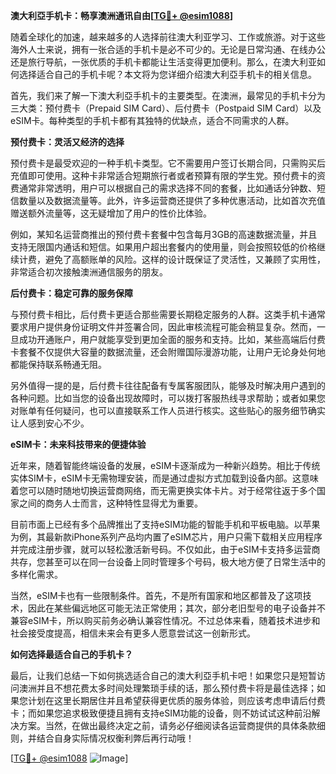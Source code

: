 **澳大利亞手机卡：畅享澳洲通讯自由[[TG💪+ @esim1088](https://t.me/s/esim1088)]**

随着全球化的加速，越来越多的人选择前往澳大利亚学习、工作或旅游。对于这些海外人士来说，拥有一张合适的手机卡是必不可少的。无论是日常沟通、在线办公还是旅行导航，一张优质的手机卡都能让生活变得更加便利。那么，在澳大利亚如何选择适合自己的手机卡呢？本文将为您详细介绍澳大利亞手机卡的相关信息。

首先，我们来了解一下澳大利亞手机卡的主要类型。在澳洲，最常见的手机卡分为三大类：预付费卡（Prepaid SIM Card）、后付费卡（Postpaid SIM Card）以及eSIM卡。每种类型的手机卡都有其独特的优缺点，适合不同需求的人群。

**预付费卡：灵活又经济的选择**

预付费卡是最受欢迎的一种手机卡类型。它不需要用户签订长期合同，只需购买后充值即可使用。这种卡非常适合短期旅行者或者预算有限的学生党。预付费卡的资费通常非常透明，用户可以根据自己的需求选择不同的套餐，比如通话分钟数、短信数量以及数据流量等。此外，许多运营商还提供了多种优惠活动，比如首次充值赠送额外流量等，这无疑增加了用户的性价比体验。

例如，某知名运营商推出的预付费卡套餐中包含每月3GB的高速数据流量，并且支持无限国内通话和短信。如果用户超出套餐内的使用量，则会按照较低的价格继续计费，避免了高额账单的风险。这样的设计既保证了灵活性，又兼顾了实用性，非常适合初次接触澳洲通信服务的朋友。

**后付费卡：稳定可靠的服务保障**

与预付费卡相比，后付费卡更适合那些需要长期稳定服务的人群。这类手机卡通常要求用户提供身份证明文件并签署合同，因此审核流程可能会稍显复杂。然而，一旦成功开通账户，用户就能享受到更加全面的服务和支持。比如，某些高端后付费卡套餐不仅提供大容量的数据流量，还会附赠国际漫游功能，让用户无论身处何地都能保持联系畅通无阻。

另外值得一提的是，后付费卡往往配备有专属客服团队，能够及时解决用户遇到的各种问题。比如当您的设备出现故障时，可以拨打客服热线寻求帮助；或者如果您对账单有任何疑问，也可以直接联系工作人员进行核实。这些贴心的服务细节确实让人感到安心不少。

**eSIM卡：未来科技带来的便捷体验**

近年来，随着智能终端设备的发展，eSIM卡逐渐成为一种新兴趋势。相比于传统实体SIM卡，eSIM卡无需物理安装，而是通过虚拟方式加载到设备内部。这意味着您可以随时随地切换运营商网络，而无需更换实体卡片。对于经常往返于多个国家之间的商务人士而言，这种特性显得尤为重要。

目前市面上已经有多个品牌推出了支持eSIM功能的智能手机和平板电脑。以苹果为例，其最新款iPhone系列产品均内置了eSIM芯片，用户只需下载相关应用程序并完成注册步骤，就可以轻松激活新号码。不仅如此，由于eSIM卡支持多运营商共存，您甚至可以在同一台设备上同时管理多个号码，极大地方便了日常生活中的多样化需求。

当然，eSIM卡也有一些限制条件。首先，不是所有国家和地区都普及了这项技术，因此在某些偏远地区可能无法正常使用；其次，部分老旧型号的电子设备并不兼容eSIM卡，所以购买前务必确认兼容性情况。不过总体来看，随着技术进步和社会接受度提高，相信未来会有更多人愿意尝试这一创新形式。

**如何选择最适合自己的手机卡？**

最后，让我们总结一下如何挑选适合自己的澳大利亞手机卡吧！如果您只是短暂访问澳洲并且不想花费太多时间处理繁琐手续的话，那么预付费卡将是最佳选择；如果您计划在这里长期居住并且希望获得更优质的服务体验，则应该考虑申请后付费卡；而如果您追求极致便捷且拥有支持eSIM功能的设备，则不妨试试这种前沿解决方案。当然，在做出最终决定之前，请务必仔细阅读各运营商提供的具体条款细则，并结合自身实际情况权衡利弊后再行动哦！

[[TG💪+ @esim1088](https://t.me/s/esim1088) ![Image](https://i.postimg.cc/4NQfJmqS/Snipaste-2025-05-13-00-14-12.png)]
